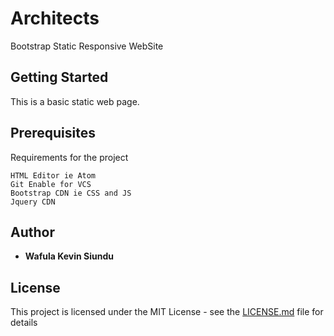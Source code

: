 # Architects

Bootstrap Static Responsive WebSite

## Getting Started

This is a basic static web page.

## Prerequisites

Requirements for the project

```
HTML Editor ie Atom
Git Enable for VCS
Bootstrap CDN ie CSS and JS
Jquery CDN
```

## Author

* **Wafula Kevin Siundu**

## License

This project is licensed under the MIT License - see the [LICENSE.md](LICENSE.md) file for details
